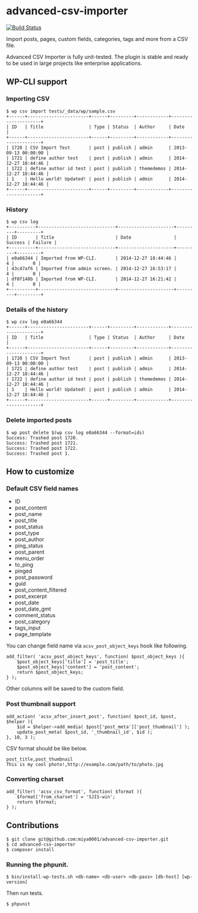 # advanced-csv-importer

[![Build Status](https://travis-ci.org/miya0001/advanced-csv-importer.svg?branch=master)](https://travis-ci.org/miya0001/advanced-csv-importer)

Import posts, pages, custom fields, categories, tags and more from a CSV file.

Advanced CSV Importer is fully unit-tested. The plugin is stable and ready to be used in large projects like enterprise applications.

## WP-CLI support

### Importing CSV

```
$ wp csv import tests/_data/wp/sample.csv
+------+-----------------------+------+---------+------------+---------------------+
| ID   | Title                 | Type | Status  | Author     | Date                |
+------+-----------------------+------+---------+------------+---------------------+
| 1720 | CSV Import Test       | post | publish | admin      | 2013-09-13 00:00:00 |
| 1721 | define author test    | post | publish | admin      | 2014-12-27 18:44:46 |
| 1722 | define author id test | post | publish | themedemos | 2014-12-27 18:44:46 |
| 1    | Hello world! Updated! | post | publish | admin      | 2014-12-27 18:44:46 |
+------+-----------------------+------+---------+------------+---------------------+
```

### History

```
$ wp csv log
+----------+-----------------------------+---------------------+---------+---------+
| ID       | Title                       | Date                | Success | Failure |
+----------+-----------------------------+---------------------+---------+---------+
| e0a66344 | Imported from WP-CLI.       | 2014-12-27 18:44:46 |       4 |       0 |
| 43c47af6 | Imported from admin screen. | 2014-12-27 16:53:17 |       4 |       0 |
| df0f140b | Imported from WP-CLI.       | 2014-12-27 16:21:42 |       4 |       0 |
+----------+-----------------------------+---------------------+---------+---------+
```

### Details of the history

```
$ wp csv log e0a66344
+------+-----------------------+------+---------+------------+---------------------+
| ID   | Title                 | Type | Status  | Author     | Date                |
+------+-----------------------+------+---------+------------+---------------------+
| 1720 | CSV Import Test       | post | publish | admin      | 2013-09-13 00:00:00 |
| 1721 | define author test    | post | publish | admin      | 2014-12-27 18:44:46 |
| 1722 | define author id test | post | publish | themedemos | 2014-12-27 18:44:46 |
| 1    | Hello world! Updated! | post | publish | admin      | 2014-12-27 18:44:46 |
+------+-----------------------+------+---------+------------+---------------------+
```

### Delete imported posts

```
$ wp post delete $(wp csv log e0a66344 --format=ids)
Success: Trashed post 1720.
Success: Trashed post 1721.
Success: Trashed post 1722.
Success: Trashed post 1.
```

## How to customize

### Default CSV field names

* ID
* post_content
* post_name
* post_title
* post_status
* post_type
* post_author
* ping_status
* post_parent
* menu_order
* to_ping
* pinged
* post_password
* guid
* post_content_filtered
* post_excerpt
* post_date
* post_date_gmt
* comment_status
* post_category
* tags_input
* page_template

You can change field name via `acsv_post_object_keys` hook like following.

```
add_filter( 'acsv_post_object_keys', function( $post_object_keys ){
    $post_object_keys['title'] = 'post_title';
    $post_object_keys['content'] = 'post_content';
    return $post_object_keys;
} );
```

Other columns will be saved to the custom field.

### Post thumbnail support

```
add_action( 'acsv_after_insert_post', function( $post_id, $post, $helper ){
    $id = $helper->add_media( $post['post_meta']['post_thumbnail'] );
    update_post_meta( $post_id, '_thumbnail_id', $id );
}, 10, 3 );
```

CSV format should be like below.

```
post_title,post_thumbnail
This is my cool photo!,http://example.com/path/to/photo.jpg
```

### Converting charset

```
add_filter( 'acsv_csv_format', function( $format ){
    $format['from_charset'] = 'SJIS-win';
    return $format;
} );
```

## Contributions

```
$ git clone git@github.com:miya0001/advanced-csv-importer.git
$ cd advanced-csv-importer
$ composer install
```

### Running the phpunit.

```
$ bin/install-wp-tests.sh <db-name> <db-user> <db-pass> [db-host] [wp-version]
```

Then run tests.

```
$ phpunit
```

